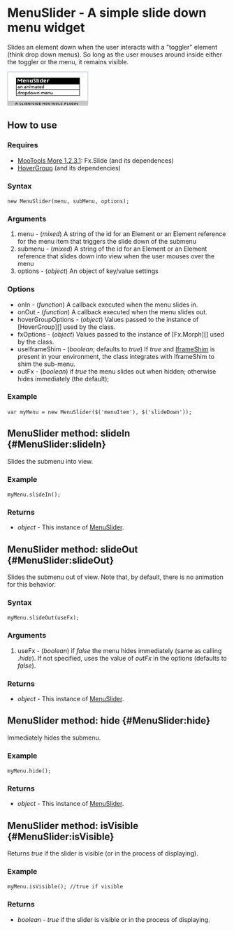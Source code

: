 MenuSlider - A simple slide down menu widget
============================================

Slides an element down when the user interacts with a "toggler" element (think drop down menus). So long as the user mouses around inside either the toggler or the menu, it remains visible.

![Screenshot](http://github.com/anutron/clientcide-menuslider/raw/master/screenshot.png)

How to use
----------

### Requires

* [MooTools More 1.2.3.1](http://mootools.net/more): Fx.Slide (and its dependences)
* [HoverGroup](http://github.com/anutron/clientcide-hovergroup/tree/master) (and its dependencies)


### Syntax

	new MenuSlider(menu, subMenu, options);

### Arguments

1. menu - (*mixed*) A string of the id for an Element or an Element reference for the menu item that triggers the slide down of the submenu
2. submenu - (*mixed*) A string of the id for an Element or an Element reference that slides down into view when the user mouses over the menu
3. options - (*object*) An object of key/value settings

### Options

* onIn - (*function*) A callback executed when the menu slides in.
* onOut - (*function*) A callback executed when the menu slides out.
* hoverGroupOptions - (*object*) Values passed to the instance of [HoverGroup][] used by the class.
* fxOptions - (*object*) Values passed to the instance of [Fx.Morph][] used by the class.
* useIframeShim - (*boolean*; defaults to *true*) If *true* and [IframeShim][] is present in your environment, the class integrates with IframeShim to shim the sub-menu.
* outFx - (*boolean*) if *true* the menu slides out when hidden; otherwise hides immediately (the default);

### Example

	var myMenu = new MenuSlider($('menuItem'), $('slideDown'));

MenuSlider method: slideIn {#MenuSlider:slideIn}
------------------------------------------------

Slides the submenu into view.

### Example

	myMenu.slideIn();

### Returns

* *object* - This instance of [MenuSlider][].


MenuSlider method: slideOut {#MenuSlider:slideOut}
-------------------------------------------------

Slides the submenu out of view. Note that, by default, there is no animation for this behavior.

### Syntax

	myMenu.slideOut(useFx);

### Arguments

1. useFx - (*boolean*) if *false* the menu hides immediately (same as calling *.hide*). If not specified, uses the value of *outFx* in the options (defaults to *false*).

### Returns

* *object* - This instance of [MenuSlider][].

MenuSlider method: hide {#MenuSlider:hide}
------------------------------------------

Immediately hides the submenu.

### Example

	myMenu.hide();

### Returns

* *object* - This instance of [MenuSlider][].

MenuSlider method: isVisible {#MenuSlider:isVisible}
------------------------------------------

Returns *true* if the slider is visible (or in the process of displaying).

### Example

	myMenu.isVisible(); //true if visible

### Returns

* *boolean* - *true* if the slider is visible or in the process of displaying.

[IframeShim]: /Browser/IframeShim
[Options]: http://www.mootools.net/docs/core/Class/Class.Extras#Options
[Events]: http://www.mootools.net/docs/core/Class/Class.Extras#Events
[MenuSlider]: /Layout/MenuSlider